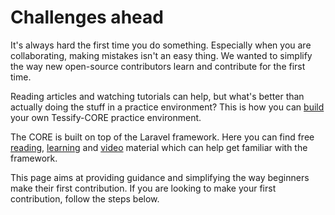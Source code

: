# Challenges ahead

It's always hard the first time you do something. Especially when you are collaborating, making mistakes isn't an easy thing. We wanted to simplify the way new open-source contributors learn and contribute for the first time.

Reading articles and watching tutorials can help, but what's better than actually doing the stuff in a practice environment? 
This is how you can [build](https://github.com/tessify-org/CORE/wiki#installation-instructions) your own Tessify-CORE practice environment.

The CORE is built on top of the Laravel framework.
Here you can find free [reading](https://coursesity.com/free-tutorials-learn/laravel), [learning](https://laracasts.com/series/laravel-6-from-scratch/episodes/1) and [video](https://www.youtube.com/watch?v=zckH4xalOns&list=PL4cUxeGkcC9hL6aCFKyagrT1RCfVN4w2Q) material which can help get familiar with the framework.

This page aims at providing guidance and simplifying the way beginners make their first contribution. If you are looking to make your first contribution, follow the steps below.

